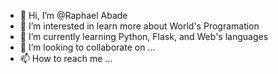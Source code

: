 - 👋 Hi, I’m @Raphael Abade
- 👀 I’m interested in learn more about World's Programation
- 🌱 I’m currently learning Python, Flask, and Web's languages
- 💞️ I’m looking to collaborate on ...
- 📫 How to reach me ...

<!---
R-Abade/R-Abade is a ✨ special ✨ repository because its `README.md` (this file) appears on your GitHub profile.
You can click the Preview link to take a look at your changes.
--->
